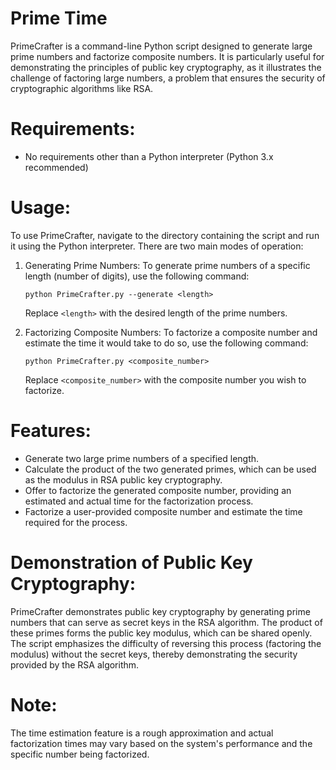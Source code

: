 # Prime Time
PrimeCrafter is a command-line Python script designed to generate large prime numbers and factorize composite numbers. It is particularly useful for demonstrating the principles of public key cryptography, as it illustrates the challenge of factoring large numbers, a problem that ensures the security of cryptographic algorithms like RSA.

# Requirements:
- No requirements other than a Python interpreter (Python 3.x recommended)
  
# Usage:
To use PrimeCrafter, navigate to the directory containing the script and run it using the Python interpreter. There are two main modes of operation:

1. Generating Prime Numbers:
   To generate prime numbers of a specific length (number of digits), use the following command:
   ```
   python PrimeCrafter.py --generate <length>
   ```
   Replace `<length>` with the desired length of the prime numbers.

2. Factorizing Composite Numbers:
   To factorize a composite number and estimate the time it would take to do so, use the following command:
   ```
   python PrimeCrafter.py <composite_number>
   ```
   Replace `<composite_number>` with the composite number you wish to factorize.

# Features:
- Generate two large prime numbers of a specified length.
- Calculate the product of the two generated primes, which can be used as the modulus in RSA public key cryptography.
- Offer to factorize the generated composite number, providing an estimated and actual time for the factorization process.
- Factorize a user-provided composite number and estimate the time required for the process.

# Demonstration of Public Key Cryptography:
PrimeCrafter demonstrates public key cryptography by generating prime numbers that can serve as secret keys in the RSA algorithm. The product of these primes forms the public key modulus, which can be shared openly. The script emphasizes the difficulty of reversing this process (factoring the modulus) without the secret keys, thereby demonstrating the security provided by the RSA algorithm.

# Note:
The time estimation feature is a rough approximation and actual factorization times may vary based on the system's performance and the specific number being factorized.

